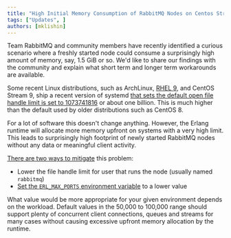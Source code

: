 ```yaml
---
title: "High Initial Memory Consumption of RabbitMQ Nodes on Centos Stream 9"
tags: ["Updates", ]
authors: [mklishin]
---
```


Team RabbitMQ and community members have recently identified a curious scenario where a freshly started node could
consume a surprisingly high amount of memory, say, 1.5 GiB or so. We'd like to share our findings with the community
and explain what short term and longer term workarounds are available.

<!-- truncate -->

Some recent Linux distributions, such as ArchLinux, [RHEL 9](https://access.redhat.com/solutions/1479623), and CentOS Stream 9, ship a recent version of systemd
[that sets the default open file handle limit is set to 1073741816](https://github.com/systemd/systemd/commit/a8b627aaed409a15260c25988970c795bf963812) or about one billion.
This is much higher than the default used by older distributions such as CentOS 8.

For a lot of software this doesn't change anything. However, the Erlang runtime will allocate more memory upfront on systems with a very high limit.
This leads to surprisingly high footprint of newly started RabbitMQ nodes without any data or meaningful client activity.

[There are two ways to mitigate](https://github.com/docker-library/rabbitmq/issues/545#issuecomment-1224977154) this problem:

 * Lower the file handle limit for user that runs the node (usually named `rabbitmq`)
 * [Set the `ERL_MAX_PORTS` environment variable](/docs/configure#customise-environment) to a lower value

What value would be more appropriate for your given environment depends on the workload. Default values in the 50,000 to 100,000 range
should support plenty of concurrent client connections, queues and streams for many cases without causing
excessive upfront memory allocation by the runtime.
